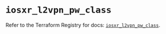 # `iosxr_l2vpn_pw_class`

Refer to the Terraform Registry for docs: [`iosxr_l2vpn_pw_class`](https://registry.terraform.io/providers/ciscodevnet/iosxr/0.6.0/docs/resources/l2vpn_pw_class).

